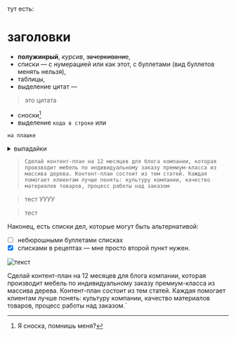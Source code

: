 тут есть:
# заголовки
* **полужинрый**, _курсив_, ~~зачеркивание~~,
* списки — с нумерацией или как этот, с буллетами (вид буллетов менять нельзя),
* таблицы,
* выделение цитат —
> это цитата
* сноски[^1]
* выделение `кода в строке` или
```
на плашке
```
<details>
<summary>выпадайки</summary>
Кто вы такие? Я вас не звал, закройте меня.
</details>

>```Сделай контент-план на 12 месяцев для блога компании, которая производит мебель по индивидуальному заказу премиум-класса из массива дерева. Контент-план состоит из тем статей. Каждая помогает клиентам лучше понять: культуру компании, качество материалов товаров, процесс работы над заказом```

>тест
>УУУУ

>тест


Наконец, есть списки дел, которые могут быть альтернативой: 
* [ ] небюрошными буллетами списках 
* [x] списками в рецептах — мне просто второй пункт нужен.

[^1]: Я сноска, помнишь меня?


![текст](https://raw.githubusercontent.com/sorgel/temp/main/%D1%80%D0%B5%D1%86%D0%B5%D0%BF%D1%82%20%E2%80%94%20%D1%81%D0%BE%D1%81%D1%82%D0%B0%D0%B2%D0%B8%D1%82%D1%8C%20%D0%BA%D0%BE%D0%BD%D1%82%D0%B5%D0%BD%D1%82-%D0%BF%D0%BB%D0%B0%D0%BD.webp)


Сделай контент-план на 12 месяцев для блога компании, которая производит мебель по индивидуальному заказу премиум-класса из массива дерева. Контент-план состоит из тем статей. Каждая помогает клиентам лучше понять: культуру компании, качество материалов товаров, процесс работы над заказом.`
